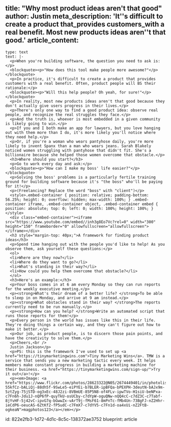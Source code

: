 title: "Why most product ideas aren't that good"
author: Justin
meta_description: 'It''s difficult to create a product that\_provides customers\_with a real benefit. Most new products ideas aren''t that good.'
article_content:
  -
    type: text
    text: |-
      <p>When you're building software, the question you need to ask is:</p>
      <blockquote><p>"How does this tool make people more awesome?"</p></blockquote>
      <p>In practice, it's difficult to create a product that provides customers with a real benefit. Often, product people will BS their rationale:</p>
      <blockquote><p>"Will this help people? Oh yeah, for sure!"</p></blockquote>
      <p>In reality, most new products ideas aren't that good because they don't actually give users progress in their lives.</p>
      <p>There's only one way to find a good product idea: observe real people, and recognize the real struggles they face.</p>
      <p>And the truth is, whoever is most embedded in a given community is likely going to win.</p>
      <p>If you and I both make an app for lawyers, but you love hanging out with them more than I do, it's more likely you'll notice where they need help.</p>
      <p>Or, if you're a woman who wears pantyhose daily, you're more likely to invent Spanx than a man who wears jeans. Sarah Blakely noticed women struggling with pantyhose that didn't fit. She's a billionaire because she helped those women overcome that obstacle.</p>
      <h3>Where should you start?</h3>
      <p>Go to work every day and ask:</p>
      <blockquote><p>"How can I make my boss' life easier?"</p></blockquote>
      <p>Solving the boss' problems is a particularly fertile training ground for building software because it's "the boss" who'll be paying for it!</p>
      <p>(Freelancing? Replace the word "boss" with "client")</p>
      <style>.embed-container { position: relative; padding-bottom: 56.25%; height: 0; overflow: hidden; max-width: 100%; } .embed-container iframe, .embed-container object, .embed-container embed { position: absolute; top: 0; left: 0; width: 100%; height: 100%; }</style>
      <div class="embed-container"><iframe src="https://www.youtube.com/embed//inh3g8Eo7Vc?rel=0" width="300" height="150" frameborder="0" allowfullscreen="allowfullscreen"></iframe></div>
      <h3 style="margin-top: 40px;">A framework for finding product ideas</h3>
      <p>Spend time hanging out with the people you'd like to help! As you observe them, ask yourself these questions:</p>
      <ol>
      <li>Where are they now?</li>
      <li>Where do they want to go?</li>
      <li>What's standing in their way?</li>
      <li>How could you help them overcome that obstacle?</li>
      </ol>
      <h3>Here's an example:</h3>
      <p>Your boss comes in at 6 am every Monday so they can run reports for the weekly executive meeting.</p>
      <p><strong>What's their dream of a better life? </strong>To be able to sleep in on Monday, and arrive at 9 am instead.</p>
      <p><strong>What obstacles stand in their way? </strong>The reports currently need to be run manually.</p>
      <p><strong>How can you help? </strong>Write an automated script that runs those reports for them!</p>
      <p>Every person in the world has issues like this in their life. They're doing things a certain way, and they can't figure out how to make it better.</p>
      <p>Our job, as product people, is to discern those pain points, and have the creativity to solve them.</p>
      <p>Cheers,<br />
      Justin Jackson</p>
      <p>PS: this is the framework I've used to set up <a href="https://tinymarketingwins.com">Tiny Marketing Wins</a>. TMW is a service that sends you a new marketing tactic every week. It helps members make constant progress in building a marketing machine for their business. <a href="https://tinymarketingwins.com/sign-up/">Try it out</a>!</p>
      <p><em>Image: <a href="https://www.flickr.com/photos/28623322@N05/2674449401/in/photolist-55kfCz-bALiQj-88dh5f-9SwLe5-eiPYEi-b7BLER-ipBFQa-bPEXPH-3deutN-bAJx9m-5ztZyg-75jSTD-og3xEc-48J2zi-8VBmUE-85P5N8-of4FLv-ipwTVo-H1siU-beNPxa-c7Fn6h-Jdu1J-nQP6fP-quyTkU-osUCby-c7dYpW-oguQNw-nQQ4cC-c7dZ3C-c7Tabf-8jYvHF-5j42vC-ipvG7q-bGwwZx-vArT9j-fMsF61-8mPnTc-fMb4Un-73BgFJ-nZ2Hhr-ieCdP6-oeucAS-6ZtKf2-fP5udC-c7FmX7-c7dYV5-c7Fn1d-oa4xUi-nZ2FtB-ogkeaN">magphotos123</a></em></p>
id: 822e2fb3-1d72-4d1c-8c5c-138372ae3752
blueprint: article
